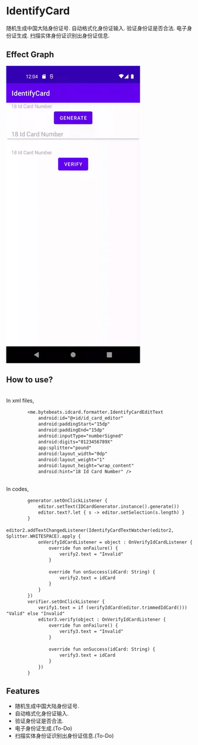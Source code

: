 # IdentifyCard
随机生成中国大陆身份证号. 自动格式化身份证输入. 验证身份证是否合法. 电子身份证生成. 扫描实体身份证识别出身份证信息.

Effect Graph
-------
<img src="/media/id_card.gif" width="360" height="800"/>

How to use?
------
<br>In xml files,
```
        <me.bytebeats.idcard.formatter.IdentifyCardEditText
            android:id="@+id/id_card_editor"
            android:paddingStart="15dp"
            android:paddingEnd="15dp"
            android:inputType="numberSigned"
            android:digits="0123456789X"
            app:splitter="pound"
            android:layout_width="0dp"
            android:layout_weight="1"
            android:layout_height="wrap_content"
            android:hint="18 Id Card Number" />

```
<br>In codes,
```
        generator.setOnClickListener {
            editor.setText(IDCardGenerator.instance().generate())
            editor.text?.let { s -> editor.setSelection(s.length) }
        }
        editor2.addTextChangedListener(IdentifyCardTextWatcher(editor2, Splitter.WHITESPACE).apply {
            onVerifyIdCardListener = object : OnVerifyIdCardListener {
                override fun onFailure() {
                    verify2.text = "Invalid"
                }

                override fun onSuccess(idCard: String) {
                    verify2.text = idCard
                }
            }
        })
        verifier.setOnClickListener {
            verify1.text = if (verifyIdCard(editor.trimmedIdCard())) "Valid" else "Invalid"
            editor3.verify(object : OnVerifyIdCardListener {
                override fun onFailure() {
                    verify3.text = "Invalid"
                }

                override fun onSuccess(idCard: String) {
                    verify3.text = idCard
                }
            })
        }
```

Features
------
- 随机生成中国大陆身份证号.
- 自动格式化身份证输入.
- 验证身份证是否合法.
- 电子身份证生成.(To-Do)
- 扫描实体身份证识别出身份证信息.(To-Do)